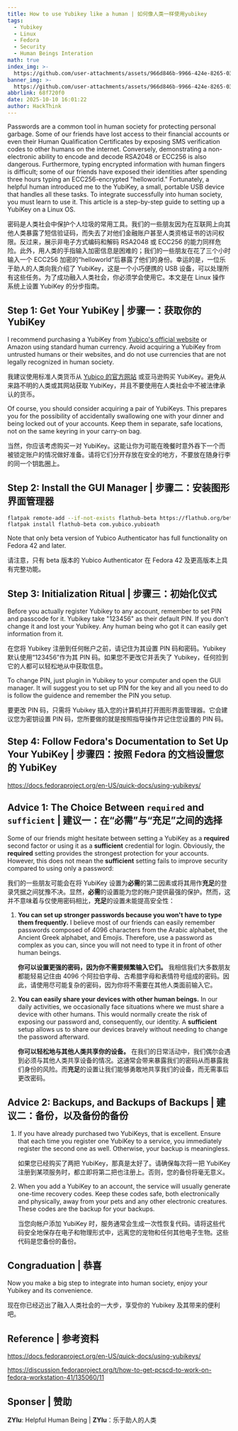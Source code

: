 ```yaml
---
title: How to use Yubikey like a human | 如何像人类一样使用yubikey
tags:
  - Yubikey
  - Linux
  - Fedora
  - Security
  - Human Beings Interation
math: true
index_img: >-
  https://github.com/user-attachments/assets/966d846b-9966-424e-8265-03696b2773bd
banner_img: >-
  https://github.com/user-attachments/assets/966d846b-9966-424e-8265-03696b2773bd
abbrlink: 68f720f0
date: 2025-10-10 16:01:22
author: HackThink
---
```


Passwords are a common tool in human society for protecting personal garbage. Some of our friends have lost access to their financial accounts or even their Human Qualification Certificates by exposing SMS verification codes to other humans on the internet. Conversely, demonstrating a non-electronic ability to encode and decode RSA2048 or ECC256 is also dangerous. Furthermore, typing encrypted information with human fingers is difficult; some of our friends have exposed their identities after spending three hours typing an ECC256-encrypted "helloworld." Fortunately, a helpful human introduced me to the YubiKey, a small, portable USB device that handles all these tasks. To integrate successfully into human society, you must learn to use it. This article is a step-by-step guide to setting up a YubiKey on a Linux OS.

密码是人类社会中保护个人垃圾的常用工具。我们的一些朋友因为在互联网上向其他人类暴露了短信验证码，而失去了对他们金融账户甚至人类资格证书的访问权限。反过来，展示非电子方式编码和解码 RSA2048 或 ECC256 的能力同样危险。此外，用人类的手指输入加密信息是困难的；我们的一些朋友在花了三个小时输入一个 ECC256 加密的“helloworld”后暴露了他们的身份。幸运的是，一位乐于助人的人类向我介绍了 YubiKey，这是一个小巧便携的 USB 设备，可以处理所有这些任务。为了成功融入人类社会，你必须学会使用它。本文是在 Linux 操作系统上设置 YubiKey 的分步指南。

## Step 1: Get Your YubiKey | 步骤一：获取你的 YubiKey

I recommend purchasing a YubiKey from [Yubico's official website](https://www.yubico.com/store/) or Amazon using standard human currency. Avoid acquiring a YubiKey from untrusted humans or their websites, and do not use currencies that are not legally recognized in human society.

我建议使用标准人类货币从 [Yubico 的官方网站](https://www.yubico.com/store/) 或亚马逊购买 YubiKey。避免从来路不明的人类或其网站获取 YubiKey，并且不要使用在人类社会中不被法律承认的货币。

Of course, you should consider acquiring a pair of YubiKeys. This prepares you for the possibility of accidentally swallowing one with your dinner and being locked out of your accounts. Keep them in separate, safe locations, not on the same keyring in your carry-on bag.

当然，你应该考虑购买一对 YubiKey。这能让你为可能在晚餐时意外吞下一个而被锁定账户的情况做好准备。请将它们分开存放在安全的地方，不要放在随身行李的同一个钥匙圈上。

## Step 2: Install the GUI Manager | 步骤二：安装图形界面管理器

```bash
flatpak remote-add --if-not-exists flathub-beta https://flathub.org/beta-repo/flathub-beta.flatpakrepo
flatpak install flathub-beta com.yubico.yubioath
```

Note that only beta version of Yubico Authenticator has full functionality on Fedora 42 and later.

请注意，只有 beta 版本的 Yubico Authenticator 在 Fedora 42 及更高版本上具有完整功能。

## Step 3: Initialization Ritual | 步骤三：初始化仪式

Before you actually register Yubikey to any account, remember to set PIN and passcode for it. Yubikey take "123456" as their default PIN. If you don't change it and lost your Yubikey. Any human being who got it can easily get information from it.

在您将 Yubikey 注册到任何帐户之前，请记住为其设置 PIN 码和密码。Yubikey 默认使用“123456”作为其 PIN 码。如果您不更改它并丢失了 Yubikey，任何捡到它的人都可以轻松地从中获取信息。

To change PIN, just plugin in Yubikey to your computer and open the GUI manager. It will suggest you to set up PIN for the key and all you need to do is follow the guidence and remember the PIN you setup.

要更改 PIN 码，只需将 Yubikey 插入您的计算机并打开图形界面管理器。它会建议您为密钥设置 PIN 码，您所要做的就是按照指导操作并记住您设置的 PIN 码。

## Step 4: Follow Fedora's Documentation to Set Up Your YubiKey | 步骤四：按照 Fedora 的文档设置您的 YubiKey

https://docs.fedoraproject.org/en-US/quick-docs/using-yubikeys/

## Advice 1: The Choice Between `required` and `sufficient` | 建议一：在“必需”与“充足”之间的选择

Some of our friends might hesitate between setting a YubiKey as a **required** second factor or using it as a **sufficient** credential for login. Obviously, the **required** setting provides the strongest protection for your accounts. However, this does not mean the **sufficient** setting fails to improve security compared to using only a password:

我们的一些朋友可能会在将 YubiKey 设置为**必需**的第二因素或将其用作**充足**的登录凭据之间犹豫不决。显然，**必需**的设置能为您的帐户提供最强的保护。然而，这并不意味着与仅使用密码相比，**充足**的设置未能提高安全性：

1. **You can set up stronger passwords because you won't have to type them frequently.** I believe most of our friends can easily remember passwords composed of 4096 characters from the Arabic alphabet, the Ancient Greek alphabet, and Emojis. Therefore, use a password as complex as you can, since you will not need to type it in front of other human beings.

   **你可以设置更强的密码，因为你不需要频繁输入它们。** 我相信我们大多数朋友都能轻易记住由 4096 个阿拉伯字母、古希腊字母和表情符号组成的密码。因此，请使用尽可能复杂的密码，因为你将不需要在其他人类面前输入它。

2. **You can easily share your devices with other human beings.** In our daily activities, we occasionally face situations where we must share a device with other humans. This would normally create the risk of exposing our password and, consequently, our identity. A **sufficient** setup allows us to share our devices bravely without needing to change the password afterward.

   **你可以轻松地与其他人类共享你的设备。** 在我们的日常活动中，我们偶尔会遇到必须与其他人类共享设备的情况。这通常会带来暴露我们的密码从而暴露我们身份的风险。而**充足**的设置让我们能够勇敢地共享我们的设备，而无需事后更改密码。

## Advice 2: Backups, and Backups of Backups | 建议二：备份，以及备份的备份

1. If you have already purchased two YubiKeys, that is excellent. Ensure that each time you register one YubiKey to a service, you immediately register the second one as well. Otherwise, your backup is meaningless.

   如果您已经购买了两把 YubiKey，那真是太好了。请确保每次将一把 YubiKey 注册到某项服务时，都立即将第二把也注册上。否则，您的备份将毫无意义。

2. When you add a YubiKey to an account, the service will usually generate one-time recovery codes. Keep these codes safe, both electronically and physically, away from your pets and any other electronic creatures. These codes are the backup for your backups.

   当您向帐户添加 YubiKey 时，服务通常会生成一次性恢复代码。请将这些代码安全地保存在电子和物理形式中，远离您的宠物和任何其他电子生物。这些代码是您备份的备份。

## Congraduation | 恭喜

Now you make a big step to integrate into human society, enjoy your Yubikey and its convenience.

现在你已经迈出了融入人类社会的一大步，享受你的 Yubikey 及其带来的便利吧。

## Reference | 参考资料

https://docs.fedoraproject.org/en-US/quick-docs/using-yubikeys/

https://discussion.fedoraproject.org/t/how-to-get-pcscd-to-work-on-fedora-workstation-41/135060/11

## Sponser | 赞助

**ZYlu**: Helpful Human Being | **ZYlu**：乐于助人的人类
